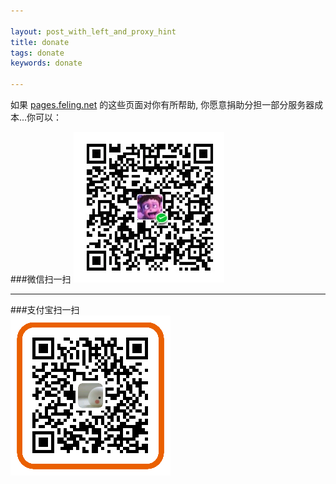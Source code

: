 ```yaml
---

layout: post_with_left_and_proxy_hint
title: donate
tags: donate
keywords: donate

---
```


如果 [pages.feling.net](/) 的这些页面对你有所帮助, 你愿意捐助分担一部分服务器成本...你可以：

###微信扫一扫
![](/images/donate-wechat.png)

<hr>

###支付宝扫一扫       
![](/images/donate-alipay-small.png)



